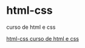 # html-css
 curso de html e css

<a href="https://github.com/allexsandrooli/html-css/tree/main/estudos%202/exercicios/exrc026/mq02"> html-css
 curso de html e css </a>
